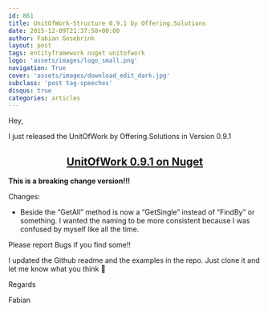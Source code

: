 ```yaml
---
id: 861
title: UnitOfWork-Structure 0.9.1 by Offering.Solutions
date: 2015-12-09T21:37:58+00:00
author: Fabian Gosebrink
layout: post
tags: entityframework nuget unitofwork 
logo: 'assets/images/logo_small.png'
navigation: True
cover: 'assets/images/download_edit_dark.jpg'
subclass: 'post tag-speeches'
disqus: true
categories: articles
---
```


Hey,
  
I just released the UnitOfWork by Offering.Solutions in Version 0.9.1

<h2 style="text-align: center;">
  <a href="https://www.nuget.org/packages/OfferingSolutions.UnitOfWork.Structure/0.9.1">UnitOfWork 0.9.1 on Nuget</a>
</h2>

**This is a breaking change version!!!**

Changes:

  * Beside the &#8220;GetAll&#8221; method is now a &#8220;GetSingle&#8221; instead of &#8220;FindBy&#8221; or something. I wanted the naming to be more consistent because I was confused by myself like all the time.

Please report Bugs if you find some!!

I updated the Github readme and the examples in the repo. Just clone it and let me know what you think 🙂
  
Regards

Fabian
